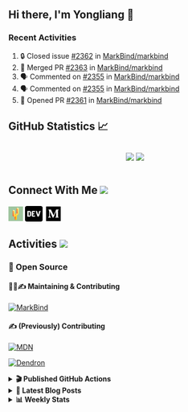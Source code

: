 ## Hi there, I'm Yongliang 👋

### Recent Activities

<!--START_SECTION:activity-->
1. 🔒 Closed issue [#2362](https://github.com/MarkBind/markbind/issues/2362) in [MarkBind/markbind](https://github.com/MarkBind/markbind)
2. 🎉 Merged PR [#2363](https://github.com/MarkBind/markbind/pull/2363) in [MarkBind/markbind](https://github.com/MarkBind/markbind)
3. 🗣 Commented on [#2355](https://github.com/MarkBind/markbind/pull/2355#issuecomment-1694783826) in [MarkBind/markbind](https://github.com/MarkBind/markbind)
4. 🗣 Commented on [#2355](https://github.com/MarkBind/markbind/pull/2355#issuecomment-1694678635) in [MarkBind/markbind](https://github.com/MarkBind/markbind)
5. 💪 Opened PR [#2361](https://github.com/MarkBind/markbind/pull/2361) in [MarkBind/markbind](https://github.com/MarkBind/markbind)
<!--END_SECTION:activity-->

## GitHub Statistics :chart_with_upwards_trend:
<div align="center">
<div style="display: flex; align-items: center; justify-content: center;">

[![](https://github-readme-stats-tlylt.vercel.app/api?username=tlylt&show_icons=true&theme=tokyonight&hide_border=true&locale=en)](https://github.com/tlylt)
[![](https://github-readme-streak-stats.herokuapp.com/?user=tlylt&theme=tokyonight&hide_border=true)](https://github.com/tlylt)
</div>
</div>

## Connect With Me <img src="https://media.giphy.com/media/2wh5K5yE3ulp3xgYcG/giphy-downsized.gif" width="30">

<a href="https://www.yongliangliu.com/" target="_blank"><img align="center" src="static/site-icon.png" alt="yongliangliu.com" height="29" width="29" /></a>
<a href="https://dev.to/tlylt" target="_blank"><img align="center" src="static/dev-badge.svg" alt="dev.to/tlylt" height="35" width="35" /></a>
<a href="https://tlylt.medium.com" target="_blank"><img align="center" src="static/medium.png" alt="tlylt.medium.com" height="35" width="35" /></a>

## Activities <img src="https://media.giphy.com/media/WUlplcMpOCEmTGBtBW/giphy.gif" width="30">

### 🔭 Open Source

#### 👷‍♂️✍️ Maintaining & Contributing
[![MarkBind](https://github-readme-stats-tlylt.vercel.app/api/pin/?username=markbind&repo=markbind)](https://github.com/MarkBind/markbind)

#### ✍️ (Previously) Contributing
[![MDN](https://github-readme-stats-tlylt.vercel.app/api/pin/?username=mdn&repo=content)](https://github.com/mdn/content/issues?q=is%3Aopen+involves%3A%40me+sort%3Aupdated-desc)

[![Dendron](https://github-readme-stats-tlylt.vercel.app/api/pin/?username=dendronhq&repo=dendron)](https://github.com/dendronhq/dendron/issues?q=is%3Aopen+involves%3A%40me+sort%3Aupdated-desc)

<details>
<summary> <b>🎬 Published GitHub Actions </b> </summary>

[![install-graphviz](https://github-readme-stats-tlylt.vercel.app/api/pin/?username=tlylt&repo=install-graphviz)](https://github.com/tlylt/install-graphviz)

[![reposense-action](https://github-readme-stats-tlylt.vercel.app/api/pin/?username=tlylt&repo=reposense-action)](https://github.com/tlylt/reposense-action)

[![markbin-action](https://github-readme-stats-tlylt.vercel.app/api/pin/?username=markbind&repo=markbind-action)](https://github.com/MarkBind/markbind-action)

</details>

<details>
<summary> <b>📕 Latest Blog Posts</b> </summary>

<!-- BLOG-POST-LIST:START -->
- [Deploy a ChatGPT API Server in no time](https://www.yongliangliu.com/blog/chatgpt-nextjs-server/)
- [Creating a regex-based Markdown parser in TypeScript](https://www.yongliangliu.com/blog/rmark/)
- [Create VSCode Snippets for Markdown Blog Workflows](https://www.yongliangliu.com/blog/vscode-snippets/)
- [Brag Doc 2023](https://www.yongliangliu.com/blog/brag-doc-2023/)
- [My Journey into Open Source](https://www.yongliangliu.com/blog/my-journey-into-open-source/)
<!-- BLOG-POST-LIST:END -->

</details>

<details>
<summary> <b>📊 Weekly Stats</b> </summary>

<!--START_SECTION:waka-->
![Code Time](http://img.shields.io/badge/Code%20Time-1%2C122%20hrs%204%20mins-blue)

**🐱 My GitHub Data** 

> 📦 653.8 kB Used in GitHub's Storage 
 > 
> 🏆 1,479 Contributions in the Year 2023
 > 
> 🚫 Not Opted to Hire
 > 
> 📜 174 Public Repositories 
 > 
> 🔑 40 Private Repositories 
 > 
**I'm an Early 🐤** 

```text
🌞 Morning                3907 commits        ███████░░░░░░░░░░░░░░░░░░   29.38 % 
🌆 Daytime                3562 commits        ███████░░░░░░░░░░░░░░░░░░   26.79 % 
🌃 Evening                4944 commits        █████████░░░░░░░░░░░░░░░░   37.18 % 
🌙 Night                  883 commits         ██░░░░░░░░░░░░░░░░░░░░░░░   06.64 % 
```
📅 **I'm Most Productive on Wednesday** 

```text
Monday                   1747 commits        ███░░░░░░░░░░░░░░░░░░░░░░   13.14 % 
Tuesday                  1917 commits        ████░░░░░░░░░░░░░░░░░░░░░   14.42 % 
Wednesday                2148 commits        ████░░░░░░░░░░░░░░░░░░░░░   16.16 % 
Thursday                 1670 commits        ███░░░░░░░░░░░░░░░░░░░░░░   12.56 % 
Friday                   1714 commits        ███░░░░░░░░░░░░░░░░░░░░░░   12.89 % 
Saturday                 2032 commits        ████░░░░░░░░░░░░░░░░░░░░░   15.28 % 
Sunday                   2068 commits        ████░░░░░░░░░░░░░░░░░░░░░   15.55 % 
```


📊 **This Week I Spent My Time On** 

```text
🕑︎ Time Zone: Asia/Singapore

💬 Programming Languages: 
Markdown                 3 hrs 29 mins       █████████████░░░░░░░░░░░░   53.14 % 
TypeScript               57 mins             ████░░░░░░░░░░░░░░░░░░░░░   14.70 % 
JavaScript               52 mins             ███░░░░░░░░░░░░░░░░░░░░░░   13.37 % 
TSQL                     13 mins             █░░░░░░░░░░░░░░░░░░░░░░░░   03.54 % 
JSON                     13 mins             █░░░░░░░░░░░░░░░░░░░░░░░░   03.34 % 
```


 Last Updated on 01/09/2023 00:46:51 UTC
<!--END_SECTION:waka-->

</details>
